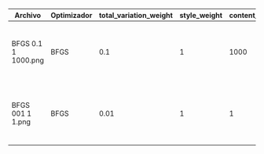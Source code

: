 | Archivo | Optimizador | total_variation_weight | style_weight | content_weight | Image |
| --- | --- | --- | --- | --- | --- |
| BFGS 0.1 1 1000.png | BFGS | 0.1 | 1 | 1000 | <img style="-webkit-user-select: none;margin: auto;cursor: zoom-in;background-color: hsl(0, 0%, 90%);transition: background-color 300ms;" src="BFGS%200.1%201%201000.png" width="153.3" height="118.3"> | 
| BFGS 001 1 1.png | BFGS | 0.01 | 1 | 1 | <img style="-webkit-user-select: none;margin: auto;cursor: zoom-in;background-color: hsl(0, 0%, 90%);transition: background-color 300ms;" src="BFGS 001 1 1.png" width="153.3" height="118.3"> | 
